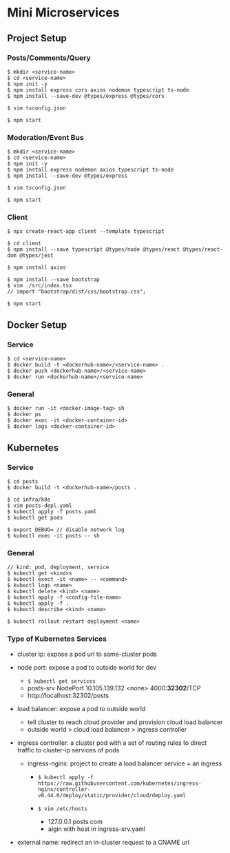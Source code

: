 # Mini Microservices

## Project Setup

### Posts/Comments/Query

    $ mkdir <service-name>
    $ cd <service-name>
    $ npm init -y
    $ npm install express cors axios nodemon typescript ts-node
    $ npm install --save-dev @types/express @types/cors

    $ vim tsconfig.json

    $ npm start

### Moderation/Event Bus

    $ mkdir <service-name>
    $ cd <service-name>
    $ npm init -y
    $ npm install express nodemon axios typescript ts-node
    $ npm install --save-dev @types/express

    $ vim tsconfig.json

    $ npm start

### Client

    $ npx create-react-app client --template typescript

    $ cd client
    $ npm install --save typescript @types/node @types/react @types/react-dom @types/jest

    $ npm install axios

    $ npm install --save bootstrap
    $ vim ./src/index.tsx
    // import "bootstrap/dist/css/bootstrap.css";

    $ npm start

## Docker Setup

### Service

    $ cd <service-name>
    $ docker build -t <dockerhub-name>/<service-name> .
    $ docker push <dockerhub-name>/<service-name>
    $ docker run <dockerhub-name>/<service-name>

### General

    $ docker run -it <docker-image-tag> sh
    $ docker ps
    $ docker exec -it <docker-container-id>
    $ docker logs <docker-container-id>

## Kubernetes

### Service

    $ cd posts
    $ docker build -t <dockerhub-name>/posts .

    $ cd infra/k8s
    $ vim posts-depl.yaml
    $ kubectl apply -f posts.yaml
    $ kubectl get pods

    $ export DEBUG= // disable network log
    $ kubectl exec -it posts -- sh

### General

    // kind: pod, deployment, service
    $ kubectl get <kind>s
    $ kubectl exect -it <name> -- <command>
    $ kubectl logs <name>
    $ kubectl delete <kind> <name>
    $ kubectl apply -f <config-file-name>
    $ kubectl apply -f .
    $ kubectl describe <kind> <name>

    $ kubectl rollout restart deployment <name>

### Type of Kubernetes Services

- cluster ip: expose a pod url to same-cluster pods
- node port: expose a pod to outside world for dev

  - `$ kubectl get services`
  - posts-srv NodePort 10.105.139.132 \<none\> 4000:**32302**/TCP
  - http://localhost:32302/posts

- load balancer: expose a pod to outside world

  - tell cluster to reach cloud provider and provision cloud load balancer
  - outside world > cloud load balancer > ingress controller

- ingress controller: a cluster pod with a set of routing rules to direct traffic to cluster-ip services of pods

  - ingress-nginx: project to create a load balancer service + an ingress

    - `$ kubectl apply -f https://raw.githubusercontent.com/kubernetes/ingress-nginx/controller-v0.44.0/deploy/static/provider/cloud/deploy.yaml`

    - `$ vim /etc/hosts`
      - 127.0.0.1 posts.com
      - algin with host in ingress-srv.yaml

- external name: redirect an in-cluster request to a CNAME url
